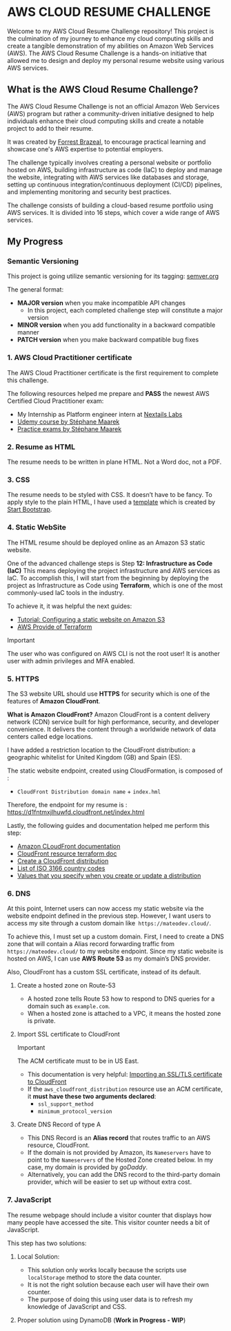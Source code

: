 # AWS CLOUD RESUME CHALLENGE

Welcome to my AWS Cloud Resume Challenge repository! This project is the culmination of my journey to enhance my cloud computing skills and create a tangible demonstration of my abilities on Amazon Web Services (AWS). The AWS Cloud Resume Challenge is a hands-on initiative that allowed me to design and deploy my personal resume website using various AWS services.

## What is the AWS Cloud Resume Challenge?

The AWS Cloud Resume Challenge is not an official Amazon Web Services (AWS) program but rather a community-driven initiative designed to help individuals enhance their cloud computing skills and create a notable project to add to their resume. 

It was created by [Forrest Brazeal](https://forrestbrazeal.com/), to encourage practical learning and showcase one's AWS expertise to potential employers.

The challenge typically involves creating a personal website or portfolio hosted on AWS, building infrastructure as code (IaC) to deploy and manage the website, integrating with AWS services like databases and storage, setting up continuous integration/continuous deployment (CI/CD) pipelines, and implementing monitoring and security best practices.

The challenge consists of building a cloud-based resume portfolio using AWS services. It is divided into 16 steps, which cover a wide range of AWS services.

## My Progress

### Semantic Versioning

This project is going utilize semantic versioning for its tagging: [semver.org](https://semver.org/)

The general format:
- **MAJOR version** when you make incompatible API changes
    - In this project, each completed challenge step will constitute a major version
- **MINOR version** when you add functionality in a backward compatible manner
- **PATCH version** when you make backward compatible bug fixes

### 1. AWS Cloud Practitioner certificate

The AWS Cloud Practitioner certificate is the first requirement to complete this challenge.

The following resources helped me prepare and **PASS** the newest AWS Certified Cloud Practitioner exam:

- My Internship as Platform engineer intern at [Nextails Labs](https://nextail.co/)
- [Udemy course by Stéphane Maarek](https://www.udemy.com/course/aws-certified-cloud-practitioner-new/)
- [Practice exams by Stéphane Maarek](https://www.udemy.com/course/practice-exams-aws-certified-cloud-practitioner/)

### 2. Resume as HTML

The resume needs to be written in plane HTML. Not a Word doc, not a PDF.

### 3. CSS

The resume needs to be styled with CSS. It doesn’t have to be fancy.
To apply style to the plain HTML, I have used a [template](https://github.com/StartBootstrap/startbootstrap-resume) which is created by [Start Bootstrap](https://startbootstrap.com/).

### 4. Static WebSite

The HTML resume should be deployed online as an Amazon S3 static website.

One of the advanced challenge steps is Step **12: Infrastructure as Code (IaC)** This means deploying the project infrastructure and AWS services as IaC. To accomplish this, I will start from the beginning by deploying the project as Infrastructure as Code using **Terraform**, which is one of the most commonly-used IaC tools in the industry.

To achieve it, it was helpful the next guides:

- [Tutorial: Configuring a static website on Amazon S3](https://docs.aws.amazon.com/AmazonS3/latest/userguide/HostingWebsiteOnS3Setup.html)
- [AWS Provide of Terraform](https://registry.terraform.io/providers/hashicorp/aws/latest/docs)

> [!IMPORTANT]
> The user who was configured on AWS CLI is not the root user! It is another user with admin privileges and MFA enabled.

### 5. HTTPS

The S3 website URL should use **HTTPS** for security which is one of the features of **Amazon CloudFront**.

**What is Amazon CloudFront?**
Amazon CloudFront is a content delivery network (CDN) service built for high performance, security, and developer convenience. It delivers the content through a worldwide network of data centers called edge locations.

I have added a restriction location to the CloudFront distribution: a geographic whitelist for United Kingdom (GB) and Spain (ES).

The static website endpoint, created using CloudFormation, is composed of : 
- `CloudFront Distribution domain name` + `index.hml`

Therefore, the endpoint for my resume is : https://d1fntmxjlhuwfd.cloudfront.net/index.html

Lastly, the following guides and documentation helped me perform this step:

- [Amazon CLoudFront documentation](https://docs.aws.amazon.com/AmazonCloudFront/latest/DeveloperGuide/GettingStarted.SimpleDistribution.html)
- [CloudFront resource terraform doc](https://registry.terraform.io/providers/hashicorp/aws/latest/docs/resources/cloudfront_distribution#viewer-certificate-arguments)
- [Create a CloudFront distribution](https://docs.aws.amazon.com/AmazonCloudFront/latest/DeveloperGuide/GettingStartedCreateDistribution.html)
- [List of ISO 3166 country codes](https://en.wikipedia.org/wiki/List_of_ISO_3166_country_codes)
- [Values that you specify when you create or update a distribution](https://docs.aws.amazon.com/AmazonCloudFront/latest/DeveloperGuide/distribution-web-values-specify.html#DownloadDistValuesForwardCookies)

### 6. DNS

At this point, Internet users can now access my static website via the website endpoint defined in the previous step. However, I want users to access my site through a custom domain like` https://mateodev.cloud/`.

To achieve this, I must set up a custom domain. First, I need to create a DNS zone that will contain a Alias record forwarding traffic from `https://mateodev.cloud/` to my website endpoint. Since my static website is hosted on AWS, I can use **AWS Route 53** as my domain’s DNS provider.

Also, CloudFront has a custom SSL certificate, instead of its default.

1. Create a hosted zone on Route-53
    - A hosted zone tells Route 53 how to respond to DNS queries for a domain such as `example.com`.
    - When a hosted zone is attached to a VPC, it means the hosted zone is private.
1. Import SSL certificate to CloudFront

    > [!IMPORTANT]
    > The ACM certificate must to be in US East.

    - This documentation is very helpful: [Importing an SSL/TLS certificate to CloudFront](https://docs.aws.amazon.com/AmazonCloudFront/latest/DeveloperGuide/cnames-and-https-procedures.html#cnames-and-https-uploading-certificates)
    - If the `aws_cloudfront_distribution` resource use an ACM certificate, it **must have these two arguments declared**:
        - `ssl_support_method`
        - `minimum_protocol_version`

1. Create DNS Record of type A

    - This DNS Record is an **Alias record** that routes traffic to an AWS resource, CloudFront.
    - If the domain is not provided by Amazon, its `Nameservers`  have to point to the `Nameservers` of the Hosted Zone created below. In my case, my domain is provided by *goDaddy*.
    - Alternatively, you can add the DNS record to the third-party domain provider, which will be easier to set up without extra cost.

### 7. JavaScript

The resume webpage should include a visitor counter that displays how many people have accessed the site. This visitor counter needs a bit of JavaScript.

This step has two solutions:

1. Local Solution:

    - This solution only works locally because the scripts use `localStorage` method to store the data counter.
    - It is not the right solution because each user will have their own counter.
    - The purpose of doing this using user data is to refresh my knowledge of JavaScript and CSS.
    
2. Proper solution using DynamoDB (**Work in Progress - WIP**)
